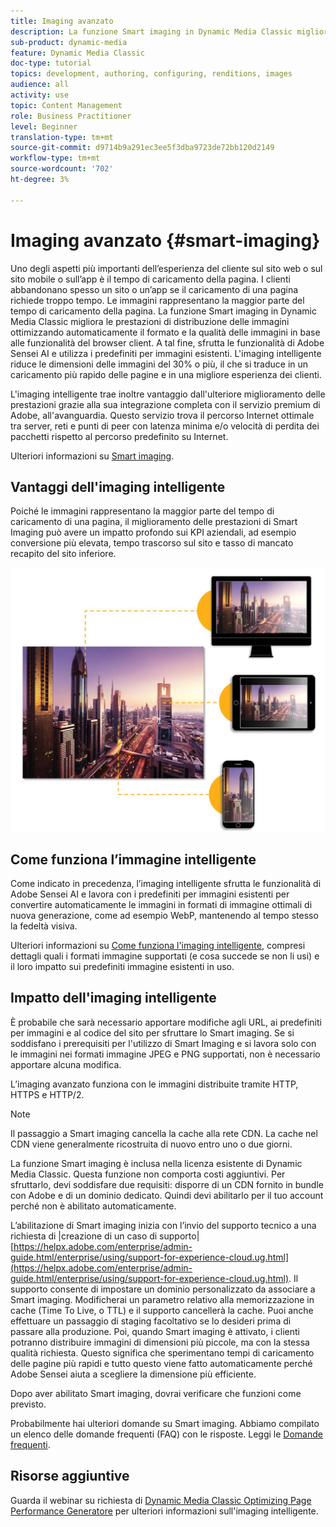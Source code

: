 ```yaml
---
title: Imaging avanzato
description: La funzione Smart imaging in Dynamic Media Classic migliora le prestazioni di distribuzione delle immagini ottimizzando automaticamente il formato e la qualità delle immagini in base alle funzionalità del browser client. A tal fine, sfrutta le funzionalità di Adobe Sensei AI e utilizza i predefiniti per immagini esistenti. Scopri di più sull’imaging avanzato e come utilizzarlo per offrire esperienze migliori ai clienti con carichi di pagina più veloci.
sub-product: dynamic-media
feature: Dynamic Media Classic
doc-type: tutorial
topics: development, authoring, configuring, renditions, images
audience: all
activity: use
topic: Content Management
role: Business Practitioner
level: Beginner
translation-type: tm+mt
source-git-commit: d9714b9a291ec3ee5f3dba9723de72bb120d2149
workflow-type: tm+mt
source-wordcount: '702'
ht-degree: 3%

---
```



# Imaging avanzato {#smart-imaging}

Uno degli aspetti più importanti dell’esperienza del cliente sul sito web o sul sito mobile o sull’app è il tempo di caricamento della pagina. I clienti abbandonano spesso un sito o un’app se il caricamento di una pagina richiede troppo tempo. Le immagini rappresentano la maggior parte del tempo di caricamento della pagina. La funzione Smart imaging in Dynamic Media Classic migliora le prestazioni di distribuzione delle immagini ottimizzando automaticamente il formato e la qualità delle immagini in base alle funzionalità del browser client. A tal fine, sfrutta le funzionalità di Adobe Sensei AI e utilizza i predefiniti per immagini esistenti. L&#39;imaging intelligente riduce le dimensioni delle immagini del 30% o più, il che si traduce in un caricamento più rapido delle pagine e in una migliore esperienza dei clienti.

L&#39;imaging intelligente trae inoltre vantaggio dall&#39;ulteriore miglioramento delle prestazioni grazie alla sua integrazione completa con il servizio premium di Adobe, all&#39;avanguardia. Questo servizio trova il percorso Internet ottimale tra server, reti e punti di peer con latenza minima e/o velocità di perdita dei pacchetti rispetto al percorso predefinito su Internet.

Ulteriori informazioni su [Smart imaging](https://docs.adobe.com/content/help/it-IT/experience-manager-64/assets/dynamic/imaging-faq.html).

## Vantaggi dell&#39;imaging intelligente

Poiché le immagini rappresentano la maggior parte del tempo di caricamento di una pagina, il miglioramento delle prestazioni di Smart Imaging può avere un impatto profondo sui KPI aziendali, ad esempio conversione più elevata, tempo trascorso sul sito e tasso di mancato recapito del sito inferiore.

![immagine](assets/smart-imaging/smart-imaging-1.png)

## Come funziona l’immagine intelligente

Come indicato in precedenza, l’imaging intelligente sfrutta le funzionalità di Adobe Sensei AI e lavora con i predefiniti per immagini esistenti per convertire automaticamente le immagini in formati di immagine ottimali di nuova generazione, come ad esempio WebP, mantenendo al tempo stesso la fedeltà visiva.

Ulteriori informazioni su [Come funziona l&#39;imaging intelligente](https://docs.adobe.com/content/help/en/experience-manager-64/assets/dynamic/imaging-faq.html#how-does-smart-imaging-work), compresi dettagli quali i formati immagine supportati (e cosa succede se non li usi) e il loro impatto sui predefiniti immagine esistenti in uso.

## Impatto dell&#39;imaging intelligente

È probabile che sarà necessario apportare modifiche agli URL, ai predefiniti per immagini e al codice del sito per sfruttare lo Smart imaging. Se si soddisfano i prerequisiti per l&#39;utilizzo di Smart Imaging e si lavora solo con le immagini nei formati immagine JPEG e PNG supportati, non è necessario apportare alcuna modifica.

L’imaging avanzato funziona con le immagini distribuite tramite HTTP, HTTPS e HTTP/2.

>[!NOTE]
>
>Il passaggio a Smart imaging cancella la cache alla rete CDN. La cache nel CDN viene generalmente ricostruita di nuovo entro uno o due giorni.

La funzione Smart imaging è inclusa nella licenza esistente di Dynamic Media Classic. Questa funzione non comporta costi aggiuntivi. Per sfruttarlo, devi soddisfare due requisiti: disporre di un CDN fornito in bundle con Adobe e di un dominio dedicato. Quindi devi abilitarlo per il tuo account perché non è abilitato automaticamente.

L’abilitazione di Smart imaging inizia con l’invio del supporto tecnico a una richiesta di |creazione di un caso di supporto| [https://helpx.adobe.com/enterprise/admin-guide.html/enterprise/using/support-for-experience-cloud.ug.html](https://helpx.adobe.com/enterprise/admin-guide.html/enterprise/using/support-for-experience-cloud.ug.html). Il supporto consente di impostare un dominio personalizzato da associare a Smart imaging. Modificherai un parametro relativo alla memorizzazione in cache (Time To Live, o TTL) e il supporto cancellerà la cache. Puoi anche effettuare un passaggio di staging facoltativo se lo desideri prima di passare alla produzione. Poi, quando Smart imaging è attivato, i clienti potranno distribuire immagini di dimensioni più piccole, ma con la stessa qualità richiesta. Questo significa che sperimentano tempi di caricamento delle pagine più rapidi e tutto questo viene fatto automaticamente perché Adobe Sensei aiuta a scegliere la dimensione più efficiente.

Dopo aver abilitato Smart imaging, dovrai verificare che funzioni come previsto.

Probabilmente hai ulteriori domande su Smart imaging. Abbiamo compilato un elenco delle domande frequenti (FAQ) con le risposte. Leggi le [Domande frequenti](https://docs.adobe.com/content/help/en/experience-manager-64/assets/dynamic/imaging-faq.html).

## Risorse aggiuntive

Guarda il webinar su richiesta di [Dynamic Media Classic Optimizing Page Performance Generatore](https://seminars.adobeconnect.com/pzc1gw0cihpv) per ulteriori informazioni sull&#39;imaging intelligente.
